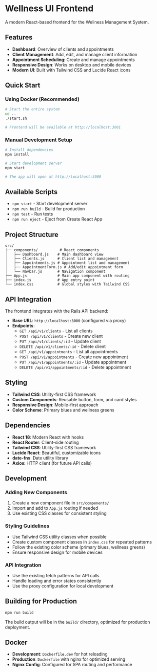 # Wellness UI Frontend

A modern React-based frontend for the Wellness Management System.

## Features

- **Dashboard**: Overview of clients and appointments
- **Client Management**: Add, edit, and manage client information
- **Appointment Scheduling**: Create and manage appointments
- **Responsive Design**: Works on desktop and mobile devices
- **Modern UI**: Built with Tailwind CSS and Lucide React icons

## Quick Start

### Using Docker (Recommended)

```bash
# Start the entire system
cd ..
./start.sh

# Frontend will be available at http://localhost:3001
```

### Manual Development Setup

```bash
# Install dependencies
npm install

# Start development server
npm start

# The app will open at http://localhost:3000
```

## Available Scripts

- `npm start` - Start development server
- `npm run build` - Build for production
- `npm test` - Run tests
- `npm run eject` - Eject from Create React App

## Project Structure

```
src/
├── components/          # React components
│   ├── Dashboard.js    # Main dashboard view
│   ├── Clients.js      # Client list and management
│   ├── Appointments.js # Appointment list and management
│   ├── AppointmentForm.js # Add/edit appointment form
│   └── Navbar.js       # Navigation component
├── App.js              # Main app component with routing
├── index.js            # App entry point
└── index.css           # Global styles with Tailwind CSS
```

## API Integration

The frontend integrates with the Rails API backend:

- **Base URL**: `http://localhost:3000` (configured via proxy)
- **Endpoints**:
  - `GET /api/v1/clients` - List all clients
  - `POST /api/v1/clients` - Create new client
  - `PUT /api/v1/clients/:id` - Update client
  - `DELETE /api/v1/clients/:id` - Delete client
  - `GET /api/v1/appointments` - List all appointments
  - `POST /api/v1/appointments` - Create new appointment
  - `PUT /api/v1/appointments/:id` - Update appointment
  - `DELETE /api/v1/appointments/:id` - Delete appointment

## Styling

- **Tailwind CSS**: Utility-first CSS framework
- **Custom Components**: Reusable button, form, and card styles
- **Responsive Design**: Mobile-first approach
- **Color Scheme**: Primary blues and wellness greens

## Dependencies

- **React 18**: Modern React with hooks
- **React Router**: Client-side routing
- **Tailwind CSS**: Utility-first CSS framework
- **Lucide React**: Beautiful, customizable icons
- **date-fns**: Date utility library
- **Axios**: HTTP client (for future API calls)

## Development

### Adding New Components

1. Create a new component file in `src/components/`
2. Import and add to `App.js` routing if needed
3. Use existing CSS classes for consistent styling

### Styling Guidelines

- Use Tailwind CSS utility classes when possible
- Create custom component classes in `index.css` for repeated patterns
- Follow the existing color scheme (primary blues, wellness greens)
- Ensure responsive design for mobile devices

### API Integration

- Use the existing fetch patterns for API calls
- Handle loading and error states consistently
- Use the proxy configuration for local development

## Building for Production

```bash
npm run build
```

The build output will be in the `build/` directory, optimized for production deployment.

## Docker

- **Development**: `Dockerfile.dev` for hot reloading
- **Production**: `Dockerfile` with nginx for optimized serving
- **Nginx Config**: Configured for SPA routing and performance
